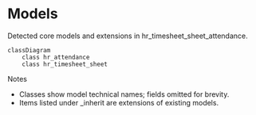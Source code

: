 # Models

Detected core models and extensions in hr_timesheet_sheet_attendance.

```mermaid
classDiagram
    class hr_attendance
    class hr_timesheet_sheet
```

Notes
- Classes show model technical names; fields omitted for brevity.
- Items listed under _inherit are extensions of existing models.
